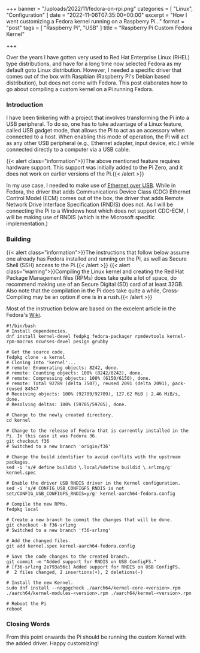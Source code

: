 +++
banner = "/uploads/2022/11/fedora-on-rpi.png"
categories = [ "Linux", "Configuration" ]
date = "2022-11-06T07:35:00+00:00"
excerpt = "How I went customizing a Fedora kernel running on a Raspberry Pi..."
format = "post"
tags = [ "Raspberry Pi", "USB" ]
title = "Raspberry Pi Custom Fedora Kernel"

+++

Over the years I have gotten very used to Red Hat Enterprise Linux (RHEL) type distributions, and have for a long time now selected Fedora as my default goto Linux distribution. However, I needed a specific driver that comes out of the box with Raspbian (Raspberry Pi's Debian based distribution), but does not come with Fedora. This post elaborates how to go about compiling a custom kernel on a Pi running Fedora.

<!--more-->

### Introduction
I have been tinkering with a project that involves transforming the Pi into a USB peripheral. To do so, one has to take advantage of a Linux feature, called USB gadget mode, that allows the Pi to act as an accessory when connected to a host. When enabling this mode of operation, the Pi will act as any other USB peripheral (e.g., Ethernet adapter, input device, etc.) while connected directly to a computer via a USB cable.

{{< alert class="information">}}The above mentioned feature requires hardware support. This support was initially added to the Pi Zero, and it does not work on earlier versions of the Pi.{{< /alert >}}

In my use case, I needed to make use of [Ethernet over USB][1]. While in Fedora, the driver that adds Communications Device Class (CDC) Ethernet Control Model (ECM) comes out of the box, the driver that adds Remote Network Drive Interface Specification (RNDIS) does not. As I will be connecting the Pi to a Windows host which does not support CDC-ECM, I will be making use of RNDIS (which is the Microsoft specific implementation.)

### Building
{{< alert class="information">}}The instructions that follow below assume one already has Fedora installed and running on the Pi, as well as Secure Shell (SSH) access to the Pi.{{< /alert >}}
{{< alert class="warning">}}Compiling the Linux kernel and creating the Red Hat Package Management files (RPMs) does take quite a lot of space, do recommend making use of an Secure Digital (SD) card of at least 32GB. Also note that the compilation in the Pi does take quite a while, Cross-Compiling may be an option if one is in a rush.{{< /alert >}}

Most of the instruction below are based on the excelent article in the Fedora's [Wiki][2].

```shell {linenos=inline}
#!/bin/bash
# Install dependencies.
dnf install kernel-devel fedpkg fedora-packager rpmdevtools kernel-rpm-macros ncurses-devel pesign grubby

# Get the source code.
fedpkg clone -a kernel
# Cloning into 'kernel'...
# remote: Enumerating objects: 8242, done.
# remote: Counting objects: 100% (8242/8242), done.
# remote: Compressing objects: 100% (6150/6150), done.
# remote: Total 92789 (delta 7507), reused 2091 (delta 2091), pack-reused 84547
# Receiving objects: 100% (92789/92789), 127.62 MiB | 2.46 MiB/s, done.
# Resolving deltas: 100% (59705/59705), done.

# Change to the newly created directory.
cd kernel

# Change to the release of Fedora that is currently installed in the Pi. In this case it was Fedora 36.
git checkout f36
# Switched to a new branch 'origin/f36'

# Change the build identifier to avoid conflits with the upstream packages.
sed -i 's/# define buildid \.local/%define buildid \.srlzng/g' kernel.spec

# Enable the driver USB RNDIS driver in the Kernel configuration.
sed -i 's/# CONFIG_USB_CONFIGFS_RNDIS is not set/CONFIG_USB_CONFIGFS_RNDIS=y/g' kernel-aarch64-fedora.config

# Compile the new RPMs.
fedpkg local

# Create a new branch to commit the changes that will be done.
git checkout -b f36-srlzng
# Switched to a new branch 'f36-srlzng'

# Add the changed files.
git add kernel.spec kernel-aarch64-fedora.config

# Save the code changes to the created branch.
git commit -m "Added support for RNDIS on USB ConfigFS."
# [f36-srlzng 2e793a56c] Added support for RNDIS on USB ConfigFS.
#  2 files changed, 2 insertions(+), 2 deletions(-)

# Install the new Kernel.
sudo dnf install --nogpgcheck ./aarch64/kernel-core-<version>.rpm ./aarch64/kernel-modules-<version>.rpm ./aarch64/kernel-<version>.rpm

# Reboot the Pi
reboot
```

### Closing Words

From this point onwards the Pi should be running the custom Kernel with the added driver. Happy customizing!

[1]: https://en.wikipedia.org/wiki/Ethernet_over_USB "Ethernet Over USB"
[2]: https://fedoraproject.org/wiki/Building_a_custom_kernel "Building a Custom Kernel"
